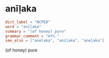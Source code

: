 # anīḷaka

``` toml
dict_label = "NCPED"
word = "anīḷaka"
summary = "(of honey) pure"
grammar_comment = "mfn."
see_also = ["anelaka", "aniḷaka", "aneḷaka"]
```

(of honey) pure

